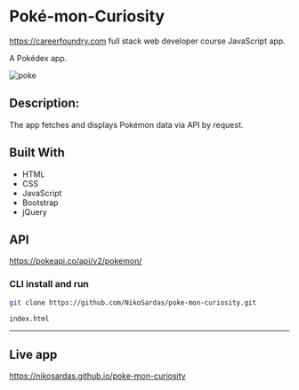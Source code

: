 # Poké-mon-Curiosity

https://careerfoundry.com full stack web developer course JavaScript app.

A Pokédex app.

![poke](https://user-images.githubusercontent.com/89710667/143929230-ee03e115-d5ce-4d17-8e6d-078ba9e3cb3a.gif)

## Description:
The app fetches and displays Pokémon data via API by request.

## Built With
- HTML
- CSS
- JavaScript
- Bootstrap
- jQuery

## API
https://pokeapi.co/api/v2/pokemon/<br>

### CLI install and run
```bash
git clone https://github.com/NikoSardas/poke-mon-curiosity.git
```

```bash
index.html
```

---
## Live app
https://nikosardas.github.io/poke-mon-curiosity


